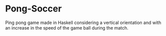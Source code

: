 # Pong-Soccer
Ping pong game made in Haskell considering a vertical orientation and with an increase in the speed of the game ball during the match.
